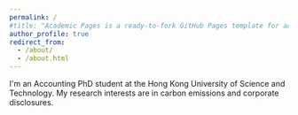 ```yaml
---
permalink: /
#title: "Academic Pages is a ready-to-fork GitHub Pages template for academic personal websites"
author_profile: true
redirect_from: 
  - /about/
  - /about.html
---
```


I'm an Accounting PhD student at the Hong Kong University of Science and Technology. My research interests are in carbon emissions and corporate disclosures.
